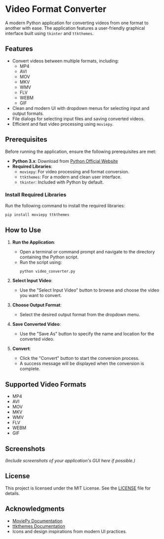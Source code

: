 # Video Format Converter

A modern Python application for converting videos from one format to another with ease. The application features a user-friendly graphical interface built using `tkinter` and `ttkthemes`.

## Features

- Convert videos between multiple formats, including:
  - MP4
  - AVI
  - MOV
  - MKV
  - WMV
  - FLV
  - WEBM
  - GIF
- Clean and modern UI with dropdown menus for selecting input and output formats.
- File dialogs for selecting input files and saving converted videos.
- Efficient and fast video processing using `moviepy`.

## Prerequisites

Before running the application, ensure the following prerequisites are met:

- **Python 3.x**: Download from [Python Official Website](https://www.python.org/downloads/)
- **Required Libraries**:
  - `moviepy`: For video processing and format conversion.
  - `ttkthemes`: For a modern and clean user interface.
  - `tkinter`: Included with Python by default.

### Install Required Libraries

Run the following command to install the required libraries:

```bash
pip install moviepy ttkthemes
```

## How to Use

1. **Run the Application**:
   - Open a terminal or command prompt and navigate to the directory containing the Python script.
   - Run the script using:
     ```bash
     python video_converter.py
     ```

2. **Select Input Video**:
   - Use the "Select Input Video" button to browse and choose the video you want to convert.

3. **Choose Output Format**:
   - Select the desired output format from the dropdown menu.

4. **Save Converted Video**:
   - Use the "Save As" button to specify the name and location for the converted video.

5. **Convert**:
   - Click the "Convert" button to start the conversion process.
   - A success message will be displayed when the conversion is complete.

## Supported Video Formats

- MP4
- AVI
- MOV
- MKV
- WMV
- FLV
- WEBM
- GIF

## Screenshots

*(Include screenshots of your application's GUI here if possible.)*

## License

This project is licensed under the MIT License. See the [LICENSE](LICENSE) file for details.

## Acknowledgments

- [MoviePy Documentation](https://zulko.github.io/moviepy/)
- [ttkthemes Documentation](https://ttkthemes.readthedocs.io/)
- Icons and design inspirations from modern UI practices.
